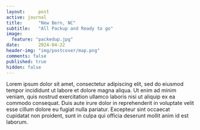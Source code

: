 ```yaml
---
layout:     post
active: journal
title:      "New Bern, NC"
subtitle:   "All Packup and Ready to go"
image:
  feature: "packedup.jpg"
date:       2024-04-22
header-img: "img/postcover/map.png"
comments: false
published: true
hidden: false
---
```


Lorem ipsum dolor sit amet, consectetur adipiscing elit, sed do eiusmod tempor incididunt ut labore et dolore magna aliqua. Ut enim ad minim veniam, quis nostrud exercitation ullamco laboris nisi ut aliquip ex ea commodo consequat. Duis aute irure dolor in reprehenderit in voluptate velit esse cillum dolore eu fugiat nulla pariatur. Excepteur sint occaecat cupidatat non proident, sunt in culpa qui officia deserunt mollit anim id est laborum.

<br>
<br>
